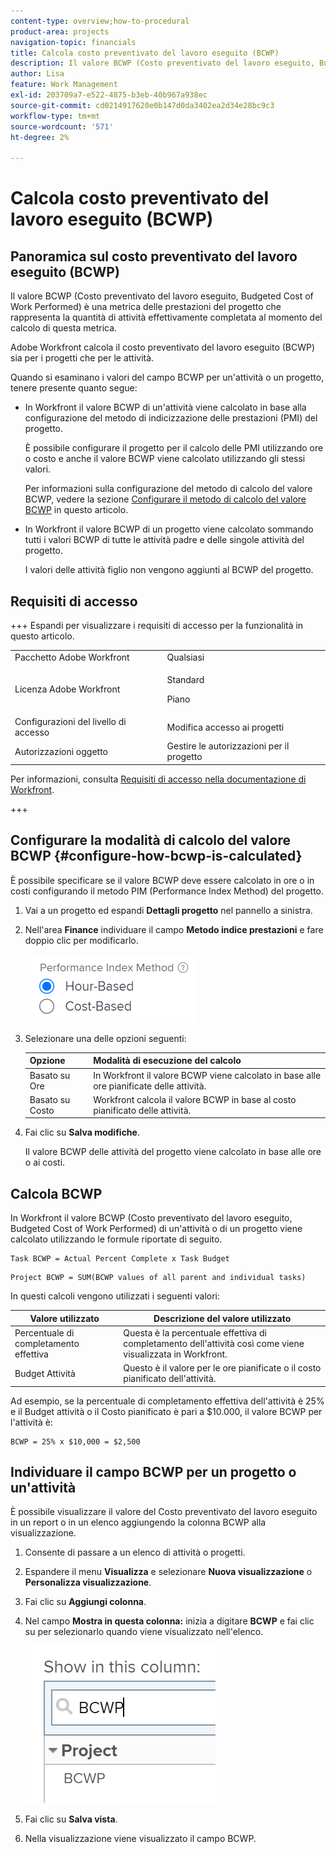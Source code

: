 ```yaml
---
content-type: overview;how-to-procedural
product-area: projects
navigation-topic: financials
title: Calcola costo preventivato del lavoro eseguito (BCWP)
description: Il valore BCWP (Costo preventivato del lavoro eseguito, Budgeted Cost of Work Performed) è una metrica delle prestazioni del progetto che rappresenta la quantità di attività effettivamente completata al momento del calcolo di questa metrica.
author: Lisa
feature: Work Management
exl-id: 203709a7-e522-4875-b3eb-40b967a938ec
source-git-commit: cd0214917620e0b147d0da3402ea2d34e28bc9c3
workflow-type: tm+mt
source-wordcount: '571'
ht-degree: 2%

---
```


# Calcola costo preventivato del lavoro eseguito (BCWP)

## Panoramica sul costo preventivato del lavoro eseguito (BCWP)

Il valore BCWP (Costo preventivato del lavoro eseguito, Budgeted Cost of Work Performed) è una metrica delle prestazioni del progetto che rappresenta la quantità di attività effettivamente completata al momento del calcolo di questa metrica.

Adobe Workfront calcola il costo preventivato del lavoro eseguito (BCWP) sia per i progetti che per le attività.

Quando si esaminano i valori del campo BCWP per un&#39;attività o un progetto, tenere presente quanto segue:

* In Workfront il valore BCWP di un&#39;attività viene calcolato in base alla configurazione del metodo di indicizzazione delle prestazioni (PMI) del progetto.

  È possibile configurare il progetto per il calcolo delle PMI utilizzando ore o costo e anche il valore BCWP viene calcolato utilizzando gli stessi valori.

  Per informazioni sulla configurazione del metodo di calcolo del valore BCWP, vedere la sezione [Configurare il metodo di calcolo del valore BCWP](#configure-how-bcwp-is-calculated) in questo articolo.

* In Workfront il valore BCWP di un progetto viene calcolato sommando tutti i valori BCWP di tutte le attività padre e delle singole attività del progetto.

  I valori delle attività figlio non vengono aggiunti al BCWP del progetto.

## Requisiti di accesso

+++ Espandi per visualizzare i requisiti di accesso per la funzionalità in questo articolo.

<table style="table-layout:auto"> 
 <col> 
 <col> 
 <tbody> 
  <tr> 
   <td>Pacchetto Adobe Workfront</td> 
   <td>Qualsiasi</td> 
  </tr> 
  <tr> 
   <td>Licenza Adobe Workfront</td> 
   <td>
   <p>Standard</p>
   <p>Piano</p></td> 
  </tr> 
  <tr> 
   <td>Configurazioni del livello di accesso</td> 
   <td>Modifica accesso ai progetti</td> 
  </tr> 
  <tr> 
   <td>Autorizzazioni oggetto</td> 
   <td>Gestire le autorizzazioni per il progetto</td> 
  </tr> 
 </tbody> 
</table>

Per informazioni, consulta [Requisiti di accesso nella documentazione di Workfront](/help/quicksilver/administration-and-setup/add-users/access-levels-and-object-permissions/access-level-requirements-in-documentation.md).

+++

## Configurare la modalità di calcolo del valore BCWP {#configure-how-bcwp-is-calculated}

È possibile specificare se il valore BCWP deve essere calcolato in ore o in costi configurando il metodo PIM (Performance Index Method) del progetto.

1. Vai a un progetto ed espandi **Dettagli progetto** nel pannello a sinistra.
1. Nell&#39;area **Finance** individuare il campo **Metodo indice prestazioni** e fare doppio clic per modificarlo.

   ![Opzioni PIM](assets/pim-options-hour-cost-based-nwe.png)

1. Selezionare una delle opzioni seguenti:

   | Opzione | Modalità di esecuzione del calcolo |
   |---|---|
   | Basato su Ore | In Workfront il valore BCWP viene calcolato in base alle ore pianificate delle attività. |
   | Basato su Costo | Workfront calcola il valore BCWP in base al costo pianificato delle attività. |

1. Fai clic su **Salva modifiche**.

   Il valore BCWP delle attività del progetto viene calcolato in base alle ore o ai costi.

## Calcola BCWP

In Workfront il valore BCWP (Costo preventivato del lavoro eseguito, Budgeted Cost of Work Performed) di un&#39;attività o di un progetto viene calcolato utilizzando le formule riportate di seguito.

```
Task BCWP = Actual Percent Complete x Task Budget
```

```
Project BCWP = SUM(BCWP values of all parent and individual tasks)
```

In questi calcoli vengono utilizzati i seguenti valori:

| Valore utilizzato | Descrizione del valore utilizzato |
|---|---|
| Percentuale di completamento effettiva | Questa è la percentuale effettiva di completamento dell&#39;attività così come viene visualizzata in Workfront. |
| Budget Attività | Questo è il valore per le ore pianificate o il costo pianificato dell&#39;attività. |

Ad esempio, se la percentuale di completamento effettiva dell&#39;attività è 25% e il Budget attività o il Costo pianificato è pari a $10.000, il valore BCWP per l&#39;attività è:

```
BCWP = 25% x $10,000 = $2,500
```

## Individuare il campo BCWP per un progetto o un&#39;attività

È possibile visualizzare il valore del Costo preventivato del lavoro eseguito in un report o in un elenco aggiungendo la colonna BCWP alla visualizzazione.

1. Consente di passare a un elenco di attività o progetti.
1. Espandere il menu **Visualizza** e selezionare **Nuova visualizzazione** o **Personalizza visualizzazione**.

1. Fai clic su **Aggiungi colonna**.
1. Nel campo **Mostra in questa colonna:** inizia a digitare **BCWP** e fai clic su per selezionarlo quando viene visualizzato nell&#39;elenco.

   ![BCWP in visualizzazione progetto](assets/bcwp-project-view.png)

1. Fai clic su **Salva vista**.
1. Nella visualizzazione viene visualizzato il campo BCWP.
